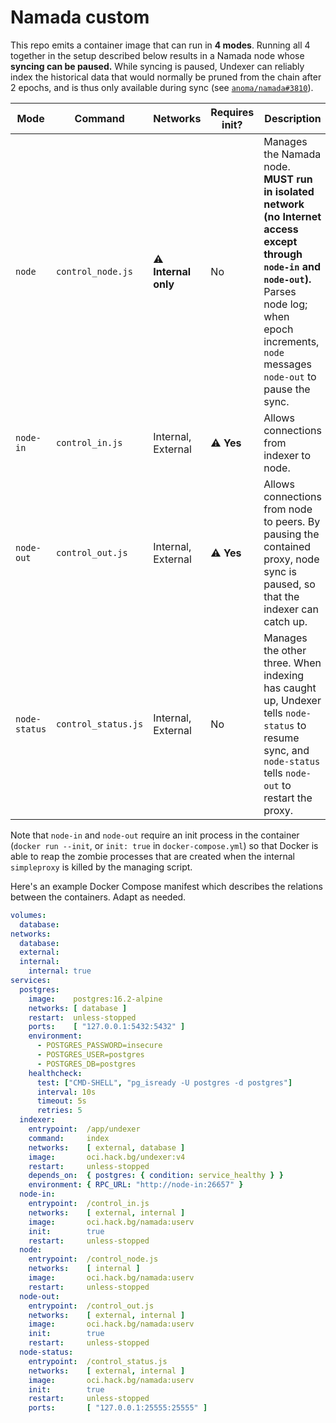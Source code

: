 # Namada custom

This repo emits a container image that can run in **4 modes**.
Running all 4 together in the setup described below results in
a Namada node whose **syncing can be paused.** While syncing is
paused, Undexer can reliably index the historical data that would
normally be pruned from the chain after 2 epochs, and is thus only
available during sync (see [`anoma/namada#3810`](https://github.com/anoma/namada/issues/3810)).

<table>
<thead>
<tr>
<th>Mode</th>
<th>Command</th>
<th>Networks</th>
<th>Requires init?</th>
<th>Description</th>
</tr>
</thead>
<tbody>
<tr>
<td><code>node</code></td>
<td><code>control_node.js</code></td>
<td>⚠️ <b>Internal only</b></td>
<td>No</td>
<td>Manages the Namada node. <b>MUST run in isolated network (no Internet access except through <code>node-in</code> and <code>node-out</code>).</b>
Parses node log; when epoch increments, <code>node</code> messages <code>node-out</code>
to pause the sync.</td>
</tr>
<tr>
<td><code>node-in</code></td>
<td><code>control_in.js</code></td>
<td>Internal, External</td>
<td>⚠️ <b>Yes</b></td>
<td>Allows connections from indexer to node.</td>
</tr>
<tr>
<td><code>node-out</code></td>
<td><code>control_out.js</code></td>
<td>Internal, External</td>
<td>⚠️ <b>Yes</b></td>
<td>Allows connections from node to peers. By pausing the contained proxy,
node sync is paused, so that the indexer can catch up.</td>
</tr>
<tr>
<td><code>node-status</code></td>
<td><code>control_status.js</code></td>
<td>Internal, External</td>
<td>No</td>
<td>Manages the other three. When indexing has caught up, Undexer tells <code>node-status</code>
to resume sync, and <code>node-status</code> tells <code>node-out</code> to restart the proxy.</td>
</tr>
</tbody>
</table>

Note that `node-in` and `node-out` require an init process in the container
(`docker run --init`, or `init: true` in `docker-compose.yml`) so that Docker
is able to reap the zombie processes that are created when the internal
`simpleproxy` is killed by the managing script.

Here's an example Docker Compose manifest which describes the relations between
the containers. Adapt as needed.

```yaml
volumes:
  database:
networks:
  database:
  external:
  internal:
    internal: true
services:
  postgres:
    image:    postgres:16.2-alpine
    networks: [ database ]
    restart:  unless-stopped
    ports:    [ "127.0.0.1:5432:5432" ]
    environment:
      - POSTGRES_PASSWORD=insecure
      - POSTGRES_USER=postgres
      - POSTGRES_DB=postgres
    healthcheck:
      test: ["CMD-SHELL", "pg_isready -U postgres -d postgres"]
      interval: 10s
      timeout: 5s
      retries: 5
  indexer:
    entrypoint:  /app/undexer
    command:     index
    networks:    [ external, database ]
    image:       oci.hack.bg/undexer:v4
    restart:     unless-stopped
    depends_on:  { postgres: { condition: service_healthy } }
    environment: { RPC_URL: "http://node-in:26657" }
  node-in:
    entrypoint:  /control_in.js
    networks:    [ external, internal ]
    image:       oci.hack.bg/namada:userv
    init:        true
    restart:     unless-stopped
  node:
    entrypoint:  /control_node.js
    networks:    [ internal ]
    image:       oci.hack.bg/namada:userv
    restart:     unless-stopped
  node-out:
    entrypoint:  /control_out.js
    networks:    [ external, internal ]
    image:       oci.hack.bg/namada:userv
    init:        true
    restart:     unless-stopped
  node-status:
    entrypoint:  /control_status.js
    networks:    [ external, internal ]
    image:       oci.hack.bg/namada:userv
    init:        true
    restart:     unless-stopped
    ports:       [ "127.0.0.1:25555:25555" ]
```
